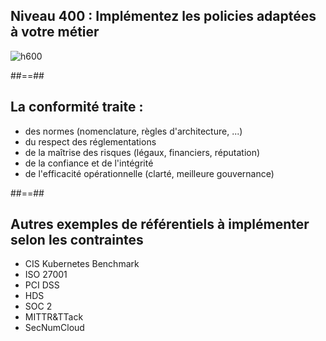
<!-- .slide: class="flex-row center" data-background="./assets/volcamp/bkgnd-main2.png"-->
## Niveau 400 : Implémentez les policies adaptées à votre métier
![h600](./assets/lunch/200-dragon-600.png)



##==##
<!-- .slide: class="flex-row center" data-background="./assets/volcamp/bkgnd-main2.png"-->
## La conformité traite :
- des normes (nomenclature, règles d'architecture, ...)
- du respect des réglementations
- de la maîtrise des risques (légaux, financiers, réputation)
- de la confiance et de l'intégrité
- de l'efficacité opérationnelle (clarté, meilleure gouvernance)
<!-- .element: class="list-fragment" -->


##==##
<!-- .slide: class="flex-row center" data-background="./assets/volcamp/bkgnd-main2.png"-->
## Autres exemples de référentiels à implémenter selon les contraintes

- CIS Kubernetes Benchmark
- ISO 27001
- PCI DSS
- HDS
- SOC 2
- MITTR&TTack
- SecNumCloud

